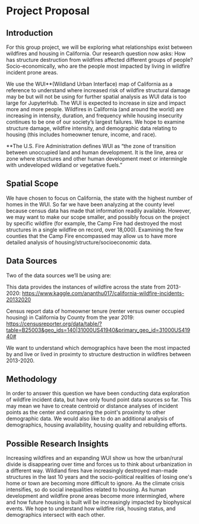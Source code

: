 # Project Proposal

## Introduction 
For this group project, we will be exploring what relationships exist between wildfires and housing in California. Our research question now asks: How has structure destruction from wildfires affected different groups of people? Socio-economically, who are the people most impacted by living in wildfire incident prone areas.
 
We use the WUI**(Wildland Urban Interface) map of California as a reference to understand where increased risk of wildfire structural damage may be but will not be using for further spatial analysis as WUI data is too large for JupyterHub. The WUI is expected to increase in size and impact more and more people. Wildfires in California (and around the world) are increasing in intensity, duration, and frequency while housing insecurity continues to be one of our society’s largest failures. We hope to examine structure damage, wildfire intensity, and demographic data relating to housing (this includes homeowner tenure, income, and race). 

**The U.S. Fire Administration defines WUI as “the zone of transition between unoccupied land and human development. It is the line, area or zone where structures and other human development meet or intermingle with undeveloped wildland or vegetative fuels.”

## Spatial Scope 
We have chosen to focus on California, the state with the highest number of homes in the WUI. So far we have been analyzing at the county level because census data has made that information readily available. However, we may want to make our scope smaller, and possibly focus on the project by specific wildfire (for example, the Camp Fire had destroyed the most structures in a single wildfire on record, over 18,000). Examining the few counties that the Camp Fire encompassed may allow us to have more detailed analysis of housing/structure/socioeconomic data. 

## Data Sources 
Two of the data sources we’ll be using are: 

This data provides the instances of wildfire across the state from 2013-2020: https://www.kaggle.com/ananthu017/california-wildfire-incidents-20132020 

Census report data of homeowner tenure (renter versus owner occupied housing) in California by County from the year 2019: https://censusreporter.org/data/table/?table=B25003&geo_ids=140|31000US41940&primary_geo_id=31000US41940#

We want to understand which demographics have been the most impacted by and live or lived in proximty to structure destruction in wildfires between 2013-2020. 

## Methodology
In order to answer this question we have been conducting data exploration of wildfire incident data, but have only found point data sources so far. This may mean we have to create centroid or distance analyses of incident points as the center and comparing the point's proximity to other demographic data. We would also like to do an additional analysis of demographics, housing availability, housing quality and rebuilding efforts. 

## Possible Research Insights
Increasing wildfires and an expanding WUI show us how the urban/rural divide is disappearing over time and forces us to think about urbanization in a different way. Wildland fires have increasingly destroyed man-made structures in the last 10 years and the socio-political realities of losing one's home or town are becoming more difficult to ignore. As the climate crisis intensifies, so do social inequalities related to housing. As human development and wildfire prone areas become more intermingled, where and how future housing is built will be increasingly impacted by biophysical events. We hope to understand how wildfire risk, housing status, and demographics intersect with each other. 



